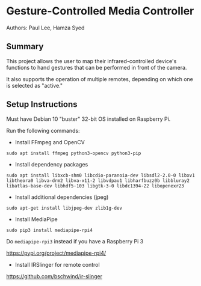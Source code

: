 # Gesture-Controlled Media Controller

Authors: Paul Lee, Hamza Syed

## Summary

This project allows the user to map their infrared-controlled device's functions to hand gestures that can be performed in front of the camera.

It also supports the operation of multiple remotes, depending on which one is selected as "active."

## Setup Instructions

Must have Debian 10 "buster" 32-bit OS installed on Raspberry Pi.

Run the following commands:

* Install FFmpeg and OpenCV

```sudo apt install ffmpeg python3-opencv python3-pip```

* Install dependency packages

```sudo apt install libxcb-shm0 libcdio-paranoia-dev libsdl2-2.0-0 libxv1  libtheora0 libva-drm2 libva-x11-2 libvdpau1 libharfbuzz0b libbluray2 libatlas-base-dev libhdf5-103 libgtk-3-0 libdc1394-22 libopenexr23```

* Install additional dependencies (jpeg)

```sudo apt-get install libjpeg-dev zlib1g-dev```

* Install MediaPipe

```sudo pip3 install mediapipe-rpi4```

Do `mediapipe-rpi3` instead if you have a Raspberry Pi 3

<https://pypi.org/project/mediapipe-rpi4/>

* Install IRSlinger for remote control

<https://github.com/bschwind/ir-slinger>

